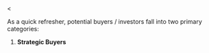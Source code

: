 <<p>As a quick refresher, potential buyers / investors fall into two primary categories:</p><ol><li><strong>Strategic Buyers</strong><br
/>

